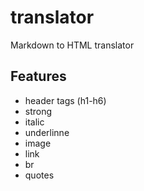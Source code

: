 # translator
Markdown to HTML translator

## Features
* header tags (h1-h6)
* strong
* italic
* underlinne
* image
* link
* br 
* quotes
